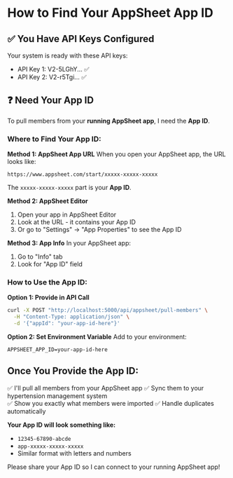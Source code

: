 # How to Find Your AppSheet App ID

## ✅ You Have API Keys Configured
Your system is ready with these API keys:
- API Key 1: V2-5LGhY... ✅
- API Key 2: V2-r5Tgi... ✅

## ❓ Need Your App ID
To pull members from your **running AppSheet app**, I need the **App ID**.

### Where to Find Your App ID:

**Method 1: AppSheet App URL**
When you open your AppSheet app, the URL looks like:
```
https://www.appsheet.com/start/xxxxx-xxxxx-xxxxx
```
The `xxxxx-xxxxx-xxxxx` part is your **App ID**.

**Method 2: AppSheet Editor**
1. Open your app in AppSheet Editor
2. Look at the URL - it contains your App ID
3. Or go to "Settings" → "App Properties" to see the App ID

**Method 3: App Info**
In your AppSheet app:
1. Go to "Info" tab
2. Look for "App ID" field

### How to Use the App ID:

**Option 1: Provide in API Call**
```bash
curl -X POST "http://localhost:5000/api/appsheet/pull-members" \
  -H "Content-Type: application/json" \
  -d '{"appId": "your-app-id-here"}'
```

**Option 2: Set Environment Variable**
Add to your environment:
```
APPSHEET_APP_ID=your-app-id-here
```

## Once You Provide the App ID:
✅ I'll pull all members from your AppSheet app
✅ Sync them to your hypertension management system  
✅ Show you exactly what members were imported
✅ Handle duplicates automatically

**Your App ID will look something like:**
- `12345-67890-abcde`
- `app-xxxxx-xxxxx-xxxxx`
- Similar format with letters and numbers

Please share your App ID so I can connect to your running AppSheet app!